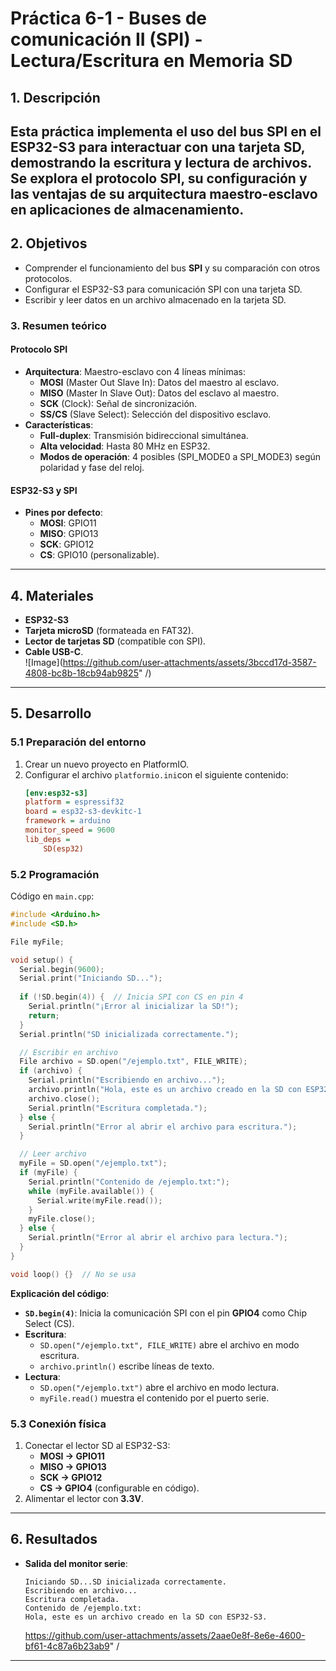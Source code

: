 
# **Práctica 6-1 - Buses de comunicación II (SPI) - Lectura/Escritura en Memoria SD**  

## **1. Descripción**  
Esta práctica implementa el uso del bus **SPI** en el **ESP32-S3** para interactuar con una tarjeta **SD**, demostrando la escritura y lectura de archivos. Se explora el protocolo SPI, su configuración y las ventajas de su arquitectura maestro-esclavo en aplicaciones de almacenamiento.  
---

## **2. Objetivos**  
- Comprender el funcionamiento del bus **SPI** y su comparación con otros protocolos.  
- Configurar el ESP32-S3 para comunicación SPI con una tarjeta SD.  
- Escribir y leer datos en un archivo almacenado en la tarjeta SD.  

### **3. Resumen teórico**  
#### **Protocolo SPI**  
- **Arquitectura**: Maestro-esclavo con 4 líneas mínimas:  
  - **MOSI** (Master Out Slave In): Datos del maestro al esclavo.  
  - **MISO** (Master In Slave Out): Datos del esclavo al maestro.  
  - **SCK** (Clock): Señal de sincronización.  
  - **SS/CS** (Slave Select): Selección del dispositivo esclavo.  
- **Características**:  
  - **Full-duplex**: Transmisión bidireccional simultánea.  
  - **Alta velocidad**: Hasta 80 MHz en ESP32.  
  - **Modos de operación**: 4 posibles (SPI_MODE0 a SPI_MODE3) según polaridad y fase del reloj.  

#### **ESP32-S3 y SPI**  
- **Pines por defecto**:  
  - **MOSI**: GPIO11  
  - **MISO**: GPIO13  
  - **SCK**: GPIO12  
  - **CS**: GPIO10 (personalizable).  

---

## **4. Materiales**  
- **ESP32-S3**  
- **Tarjeta microSD** (formateada en FAT32).  
- **Lector de tarjetas SD** (compatible con SPI).    
- **Cable USB-C**.  
![Image](https://github.com/user-attachments/assets/3bccd17d-3587-4808-bc8b-18cb94ab9825" /)
---

## **5. Desarrollo**  

### **5.1 Preparación del entorno**
1. Crear un nuevo proyecto en PlatformIO.  
2. Configurar el archivo `platformio.ini`con el siguiente contenido:  
   ```ini
   [env:esp32-s3]
   platform = espressif32
   board = esp32-s3-devkitc-1
   framework = arduino
   monitor_speed = 9600
   lib_deps =
       SD(esp32)
   ```  

### **5.2 Programación**  
Código en `main.cpp`:  
```cpp
#include <Arduino.h>
#include <SD.h>

File myFile;

void setup() {
  Serial.begin(9600);
  Serial.print("Iniciando SD...");
  
  if (!SD.begin(4)) {  // Inicia SPI con CS en pin 4
    Serial.println("¡Error al inicializar la SD!");
    return;
  }
  Serial.println("SD inicializada correctamente.");

  // Escribir en archivo
  File archivo = SD.open("/ejemplo.txt", FILE_WRITE);
  if (archivo) {
    Serial.println("Escribiendo en archivo...");
    archivo.println("Hola, este es un archivo creado en la SD con ESP32-S3.");
    archivo.close();
    Serial.println("Escritura completada.");
  } else {
    Serial.println("Error al abrir el archivo para escritura.");
  }

  // Leer archivo
  myFile = SD.open("/ejemplo.txt");
  if (myFile) {
    Serial.println("Contenido de /ejemplo.txt:");
    while (myFile.available()) {
      Serial.write(myFile.read());
    }
    myFile.close();
  } else {
    Serial.println("Error al abrir el archivo para lectura.");
  }
}

void loop() {}  // No se usa
```  

**Explicación del código**:  
- **`SD.begin(4)`**: Inicia la comunicación SPI con el pin **GPIO4** como Chip Select (CS).  
- **Escritura**:  
  - `SD.open("/ejemplo.txt", FILE_WRITE)` abre el archivo en modo escritura.  
  - `archivo.println()` escribe líneas de texto.  
- **Lectura**:  
  - `SD.open("/ejemplo.txt")` abre el archivo en modo lectura.  
  - `myFile.read()` muestra el contenido por el puerto serie.  

### **5.3 Conexión física**  
1. Conectar el lector SD al ESP32-S3:  
   - **MOSI → GPIO11**  
   - **MISO → GPIO13**  
   - **SCK → GPIO12**  
   - **CS → GPIO4** (configurable en código).  
2. Alimentar el lector con **3.3V**.  

---

## **6. Resultados**  
- **Salida del monitor serie**:  
  ```plaintext
  Iniciando SD...SD inicializada correctamente.
  Escribiendo en archivo...
  Escritura completada.
  Contenido de /ejemplo.txt:
  Hola, este es un archivo creado en la SD con ESP32-S3.
  ```
  https://github.com/user-attachments/assets/2aae0e8f-8e6e-4600-bf61-4c87a6b23ab9" /
---
